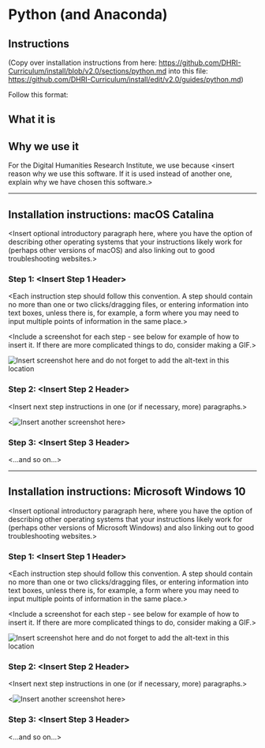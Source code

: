 # Python (and Anaconda)

## Instructions

(Copy over installation instructions from here: https://github.com/DHRI-Curriculum/install/blob/v2.0/sections/python.md into this file: https://github.com/DHRI-Curriculum/install/edit/v2.0/guides/python.md)

Follow this format:

## What it is

<Describe the software that this guide will install. Be specific as we consider following installation instructions to be part of the foundational skills that learners will aquire in the DHRI.>

## Why we use it

For the Digital Humanities Research Institute, we use <insert software here> because <insert reason why we use this software. If it is used instead of another one, explain why we have chosen this software.>

---

## Installation instructions: macOS Catalina

<Insert optional introductory paragraph here, where you have the option of describing other operating systems that your instructions likely work for (perhaps other versions of macOS) and also linking out to good troubleshooting websites.>

### Step 1: <Insert Step 1 Header>

<Each instruction step should follow this convention. A step should contain no more than one or two clicks/dragging files, or entering information into text boxes, unless there is, for example, a form where you may need to input multiple points of information in the same place.>

<Include a screenshot for each step - see below for example of how to insert it. If there are more complicated things to do, consider making a GIF.>

![Insert screenshot here and do not forget to add the alt-text in this location](../images/<filename.png>)

### Step 2: <Insert Step 2 Header>

<Insert next step instructions in one (or if necessary, more) paragraphs.>

<![Insert another screenshot here](../images/<filename.png>)>

### Step 3: <Insert Step 3 Header>

<...and so on...>

---

## Installation instructions: Microsoft Windows 10

<Insert optional introductory paragraph here, where you have the option of describing other operating systems that your instructions likely work for (perhaps other versions of Microsoft Windows) and also linking out to good troubleshooting websites.>

### Step 1: <Insert Step 1 Header>

<Each instruction step should follow this convention. A step should contain no more than one or two clicks/dragging files, or entering information into text boxes, unless there is, for example, a form where you may need to input multiple points of information in the same place.>

<Include a screenshot for each step - see below for example of how to insert it. If there are more complicated things to do, consider making a GIF.>

![Insert screenshot here and do not forget to add the alt-text in this location](../images/<filename.png>)

### Step 2: <Insert Step 2 Header>

<Insert next step instructions in one (or if necessary, more) paragraphs.>

<![Insert another screenshot here](../images/<filename.png>)>

### Step 3: <Insert Step 3 Header>

<...and so on...>
